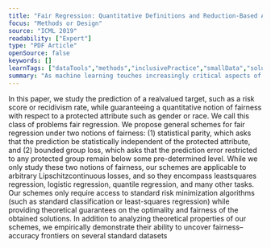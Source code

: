 ```yaml
---
title: "Fair Regression: Quantitative Definitions and Reduction-Based Algorithms"
focus: "Methods or Design"
source: "ICML 2019"
readability: ["Expert"]
type: "PDF Article"
openSource: false
keywords: []
learnTags: ["dataTools","methods","inclusivePractice","smallData","solution"]
summary: "As machine learning touches increasingly critical aspects of our life, including education, healthcare, criminal justice and lending, there is a growing focus on ensuring that algorithms treat various subpopulations fairly. This paper seeks to diminish this gap by developing efficient algorithms for a substantially broader set of regression tasks and model classes. "
---
```

In this paper, we study the prediction of a realvalued target, such as a risk score or recidivism rate, while guaranteeing a quantitative notion of fairness with respect to a protected attribute such as gender or race. We call this class of problems fair regression. We propose general schemes for fair regression under two notions of fairness: (1) statistical parity, which asks that the prediction be statistically independent of the protected attribute, and (2) bounded group loss, which asks that the prediction error restricted to any protected group remain below some pre-determined level. While we only study these two notions of fairness, our schemes are applicable to arbitrary Lipschitzcontinuous losses, and so they encompass leastsquares regression, logistic regression, quantile regression, and many other tasks. Our schemes only require access to standard risk minimization algorithms (such as standard classification or least-squares regression) while providing theoretical guarantees on the optimality and fairness of the obtained solutions. In addition to analyzing theoretical properties of our schemes, we empirically demonstrate their ability to uncover fairness– accuracy frontiers on several standard datasets
